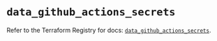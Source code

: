 # `data_github_actions_secrets`

Refer to the Terraform Registry for docs: [`data_github_actions_secrets`](https://registry.terraform.io/providers/integrations/github/6.0.1/docs/data-sources/actions_secrets).
